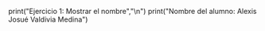 print("Ejercicio 1: Mostrar el nombre","\n")
print("Nombre del alumno: Alexis Josué Valdivia Medina")

